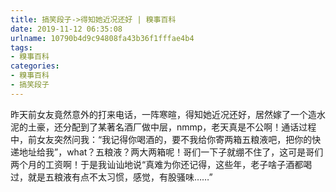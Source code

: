 ```yaml
---
title: 搞笑段子->得知她近况还好 | 糗事百科
date: 2019-11-12 06:35:08
urlname: 10790b4d9c94808fa43b36f1fffae4b4
tags: 
- 糗事百科
categories:
- 糗事百科
- 搞笑段子
---
```

昨天前女友竟然意外的打来电话，一阵寒暄，得知她近况还好，居然嫁了一个造水泥的土豪，还分配到了某著名酒厂做中层，nmmp，老天真是不公啊！通话过程中，前女友突然问我：“我记得你喝酒的，要不我给你寄两箱五粮液吧，把你的快递地址给我”，what？五粮液？两大两箱呢！哥们一下子就绷不住了，这可是哥们两个月的工资啊！于是我讪讪地说“真难为你还记得，这些年，老子啥子酒都喝过，就是五粮液有点不太习惯，感觉，有股骚味……”


